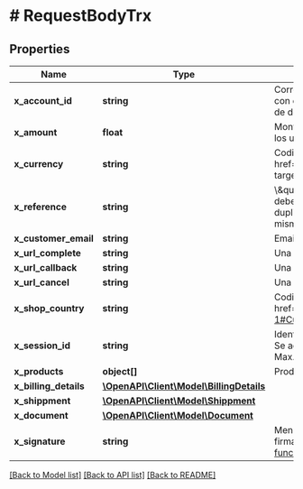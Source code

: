 # # RequestBodyTrx

## Properties

Name | Type | Description | Notes
------------ | ------------- | ------------- | -------------
**x_account_id** | **string** | Corresponde al &lt;u&gt;Token Service&lt;/u&gt; relacionado al servicio con el que deseas generar el cobro. Es ditinto para el ambiente de desarrollo y producción. | 
**x_amount** | **float** | Monto de la transacción. Admite decimales si la divisa utilizada los utiliza. El mínimo depende de la divis. En CLP es 500. | 
**x_currency** | **string** | Codigo de 3 caracteres para paises. &lt;br&gt;&lt;br&gt; Info:&lt;a href&#x3D;&#39;https://en.wikipedia.org/wiki/ISO_4217#Active_codes&#39; target&#x3D;_blank&gt;ISO_4217&lt;/a&gt; | 
**x_reference** | **string** | \\\&quot;Tú\\\&quot; identificador de orden. Este identificador debería ser único por servicio para no tener problema de duplicidad de pagos. Rechazaremos ids duplicados para el mismo servicio. | 
**x_customer_email** | **string** | Email | 
**x_url_complete** | **string** | Una dirección web válida | 
**x_url_callback** | **string** | Una dirección web válida | 
**x_url_cancel** | **string** | Una dirección web válida | 
**x_shop_country** | **string** | Codigo de 2 caracteres para paises. &lt;br&gt;&lt;br&gt; Info:&lt;a href&#x3D;&#39;https://en.wikipedia.org/wiki/ISO_3166-1#Current_codes&#39;&gt;ISO 3166-1 Alpha2-code&lt;/a&gt; | 
**x_session_id** | **string** | Identificador único de la sesión del usuario que realiza el pago. Se agrega como capa de seguridad para validar la transacción. Max. 61 caracteres. | 
**x_products** | **object[]** | Productos asociados a la transacción | [optional] 
**x_billing_details** | [**\OpenAPI\Client\Model\BillingDetails**](BillingDetails.md) |  | [optional] 
**x_shippment** | [**\OpenAPI\Client\Model\Shippment**](Shippment.md) |  | [optional] 
**x_document** | [**\OpenAPI\Client\Model\Document**](Document.md) |  | [optional] 
**x_signature** | **string** | Mensaje Firmado. Para más información sobre la creación de la firma revisa https://developers.pagofacil.cl/docs/cómo-funciona-el-proceso-de-firmado | 

[[Back to Model list]](../../README.md#documentation-for-models) [[Back to API list]](../../README.md#documentation-for-api-endpoints) [[Back to README]](../../README.md)


